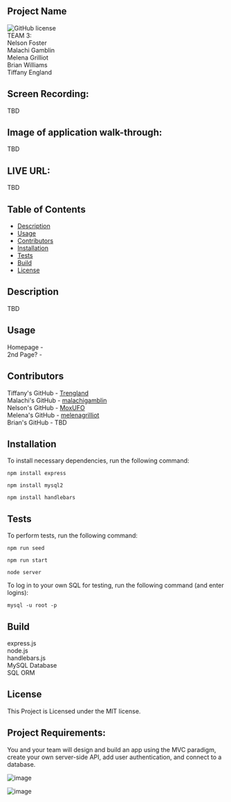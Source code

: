 ## Project Name
![GitHub license](https://img.shields.io/badge/license-MIT-blue.svg)\
TEAM 3:\
Nelson Foster\
Malachi Gamblin\
Melena Grilliot\
Brian Williams\
Tiffany England


## Screen Recording:
TBD


## Image of application walk-through:
TBD


## LIVE URL:
TBD


## Table of Contents
* [Description](#description)
* [Usage](#usage)
* [Contributors](#contributors)
* [Installation](#installation)
* [Tests](#tests)
* [Build](#build)
* [License](#license)


## Description
TBD


## Usage
Homepage - \
2nd Page? - 


## Contributors
Tiffany's GitHub - [Trengland](https://www.github.com/Trengland/)\
Malachi's GitHub - [malachigamblin](https://www.github.com/malachigamblin/)\
Nelson's GitHub - [MoxUFO](https://www.github.com/MoxUFO/)\
Melena's GitHub - [melenagrilliot](https://www.github.com/melenagrilliot/)\
Brian's GitHub - TBD


## Installation

To install necessary dependencies, run the following command: 

```
npm install express
```
```
npm install mysql2
```
```
npm install handlebars
```


## Tests

To perform tests, run the following command:

```
npm run seed
```
```
npm run start
```
```
node server
```

To log in to your own SQL for testing, run the following command (and enter logins):

```
mysql -u root -p
```


## Build
express.js\
node.js\
handlebars.js\
MySQL Database\
SQL ORM



## License
This Project is Licensed under the MIT license.



## Project Requirements:
You and your team will design and build an app using the MVC paradigm, create your own server-side API, add user authentication, and connect to a database.

![image](https://user-images.githubusercontent.com/122329399/234438085-0bc1e512-b48a-4754-af66-3ccb94e7a58f.png)

![image](https://user-images.githubusercontent.com/122329399/234438124-5b6ecd22-c82e-4561-a8c6-daff2616fe43.png)
